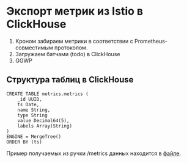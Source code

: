 # Экспорт метрик из Istio в ClickHouse

1. Кроном забираем метрики в соответствии с Prometheus-совместимым протоколом.
2. Загружаем батчами (todo) в ClickHouse
3. GGWP

## Структура таблиц в ClickHouse
```
CREATE TABLE metrics.metrics (
    _id UUID,
    ts Date,
    name String,
	type String
    value Decimal64(5),
    labels Array(String)
)
ENGINE = MergeTree()
ORDER BY (ts)
```

Пример получаемых из ручки /metrics данных находится в [файле](src/main/java/ru/cshse/project/sources/dummy_metrics.txt). 